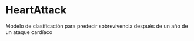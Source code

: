 # HeartAttack
Modelo de clasificación para predecir sobrevivencia después de un año de un ataque cardíaco
